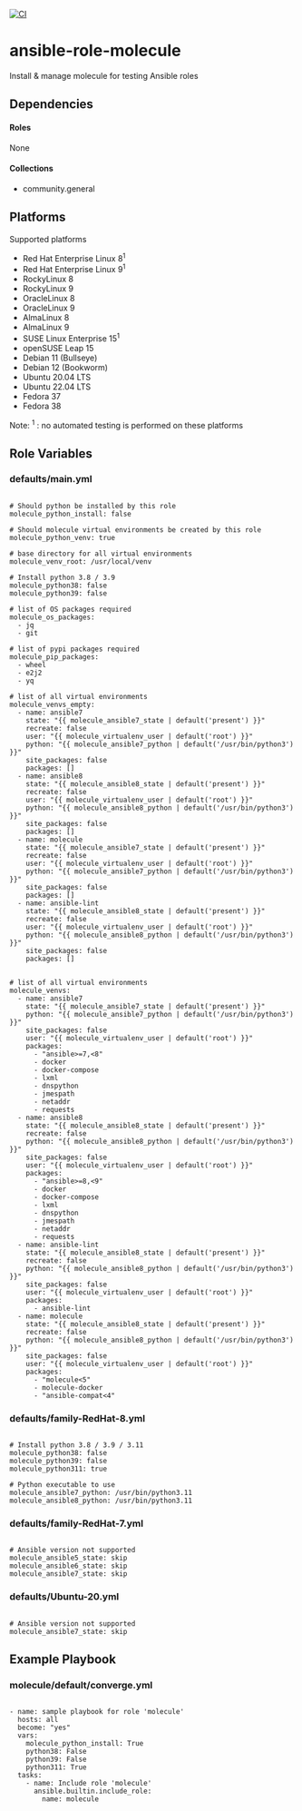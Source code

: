 [![CI](https://github.com/de-it-krachten/ansible-role-molecule/workflows/CI/badge.svg?event=push)](https://github.com/de-it-krachten/ansible-role-molecule/actions?query=workflow%3ACI)


# ansible-role-molecule

Install & manage molecule for testing Ansible roles



## Dependencies

#### Roles
None

#### Collections
- community.general

## Platforms

Supported platforms

- Red Hat Enterprise Linux 8<sup>1</sup>
- Red Hat Enterprise Linux 9<sup>1</sup>
- RockyLinux 8
- RockyLinux 9
- OracleLinux 8
- OracleLinux 9
- AlmaLinux 8
- AlmaLinux 9
- SUSE Linux Enterprise 15<sup>1</sup>
- openSUSE Leap 15
- Debian 11 (Bullseye)
- Debian 12 (Bookworm)
- Ubuntu 20.04 LTS
- Ubuntu 22.04 LTS
- Fedora 37
- Fedora 38

Note:
<sup>1</sup> : no automated testing is performed on these platforms

## Role Variables
### defaults/main.yml
<pre><code>
# Should python be installed by this role
molecule_python_install: false

# Should molecule virtual environments be created by this role
molecule_python_venv: true

# base directory for all virtual environments
molecule_venv_root: /usr/local/venv

# Install python 3.8 / 3.9
molecule_python38: false
molecule_python39: false

# list of OS packages required
molecule_os_packages:
  - jq
  - git

# list of pypi packages required
molecule_pip_packages:
  - wheel
  - e2j2
  - yq

# list of all virtual environments
molecule_venvs_empty:
  - name: ansible7
    state: "{{ molecule_ansible7_state | default('present') }}"
    recreate: false
    user: "{{ molecule_virtualenv_user | default('root') }}"
    python: "{{ molecule_ansible7_python | default('/usr/bin/python3') }}"
    site_packages: false
    packages: []
  - name: ansible8
    state: "{{ molecule_ansible8_state | default('present') }}"
    recreate: false
    user: "{{ molecule_virtualenv_user | default('root') }}"
    python: "{{ molecule_ansible8_python | default('/usr/bin/python3') }}"
    site_packages: false
    packages: []
  - name: molecule
    state: "{{ molecule_ansible7_state | default('present') }}"
    recreate: false
    user: "{{ molecule_virtualenv_user | default('root') }}"
    python: "{{ molecule_ansible7_python | default('/usr/bin/python3') }}"
    site_packages: false
    packages: []
  - name: ansible-lint
    state: "{{ molecule_ansible8_state | default('present') }}"
    recreate: false
    user: "{{ molecule_virtualenv_user | default('root') }}"
    python: "{{ molecule_ansible8_python | default('/usr/bin/python3') }}"
    site_packages: false
    packages: []


# list of all virtual environments
molecule_venvs:
  - name: ansible7
    state: "{{ molecule_ansible7_state | default('present') }}"
    python: "{{ molecule_ansible7_python | default('/usr/bin/python3') }}"
    site_packages: false
    user: "{{ molecule_virtualenv_user | default('root') }}"
    packages:
      - "ansible>=7,<8"
      - docker
      - docker-compose
      - lxml
      - dnspython
      - jmespath
      - netaddr
      - requests
  - name: ansible8
    state: "{{ molecule_ansible8_state | default('present') }}"
    recreate: false
    python: "{{ molecule_ansible8_python | default('/usr/bin/python3') }}"
    site_packages: false
    user: "{{ molecule_virtualenv_user | default('root') }}"
    packages:
      - "ansible>=8,<9"
      - docker
      - docker-compose
      - lxml
      - dnspython
      - jmespath
      - netaddr
      - requests
  - name: ansible-lint
    state: "{{ molecule_ansible8_state | default('present') }}"
    recreate: false
    python: "{{ molecule_ansible8_python | default('/usr/bin/python3') }}"
    site_packages: false
    user: "{{ molecule_virtualenv_user | default('root') }}"
    packages:
      - ansible-lint
  - name: molecule
    state: "{{ molecule_ansible8_state | default('present') }}"
    recreate: false
    python: "{{ molecule_ansible8_python | default('/usr/bin/python3') }}"
    site_packages: false
    user: "{{ molecule_virtualenv_user | default('root') }}"
    packages:
      - "molecule<5"
      - molecule-docker
      - "ansible-compat<4"
</pre></code>

### defaults/family-RedHat-8.yml
<pre><code>
# Install python 3.8 / 3.9 / 3.11
molecule_python38: false
molecule_python39: false
molecule_python311: true

# Python executable to use
molecule_ansible7_python: /usr/bin/python3.11
molecule_ansible8_python: /usr/bin/python3.11
</pre></code>

### defaults/family-RedHat-7.yml
<pre><code>
# Ansible version not supported
molecule_ansible5_state: skip
molecule_ansible6_state: skip
molecule_ansible7_state: skip
</pre></code>

### defaults/Ubuntu-20.yml
<pre><code>
# Ansible version not supported
molecule_ansible7_state: skip
</pre></code>




## Example Playbook
### molecule/default/converge.yml
<pre><code>
- name: sample playbook for role 'molecule'
  hosts: all
  become: "yes"
  vars:
    molecule_python_install: True
    python38: False
    python39: False
    python311: True
  tasks:
    - name: Include role 'molecule'
      ansible.builtin.include_role:
        name: molecule
</pre></code>
